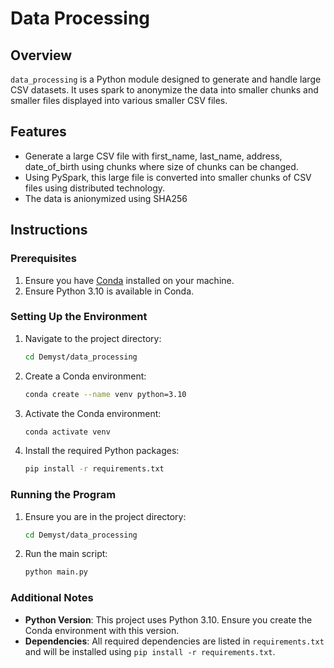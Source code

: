 # Data Processing

## Overview

`data_processing` is a Python module designed to generate and handle large CSV datasets. It uses spark to anonymize the data into smaller chunks and smaller files displayed into various smaller CSV files.

## Features

- Generate a large CSV file with  first_name, last_name, address, date_of_birth using chunks where size of chunks can be changed.
- Using PySpark, this large file is converted into smaller chunks of CSV files using distributed technology.
- The data is anionymized using SHA256

## Instructions

### Prerequisites

1. Ensure you have [Conda](https://docs.conda.io/projects/conda/en/latest/user-guide/install/index.html) installed on your machine.
2. Ensure Python 3.10 is available in Conda.

### Setting Up the Environment

1. Navigate to the project directory:
    ```sh
    cd Demyst/data_processing
    ```

2. Create a Conda environment:
    ```sh
    conda create --name venv python=3.10
    ```

3. Activate the Conda environment:
    ```sh
    conda activate venv
    ```

4. Install the required Python packages:
    ```sh
    pip install -r requirements.txt
    ```

### Running the Program

1. Ensure you are in the project directory:
    ```sh
    cd Demyst/data_processing
    ```

2. Run the main script:
    ```sh
    python main.py
    ```

### Additional Notes

- **Python Version**: This project uses Python 3.10. Ensure you create the Conda environment with this version.
- **Dependencies**: All required dependencies are listed in `requirements.txt` and will be installed using `pip install -r requirements.txt`.
